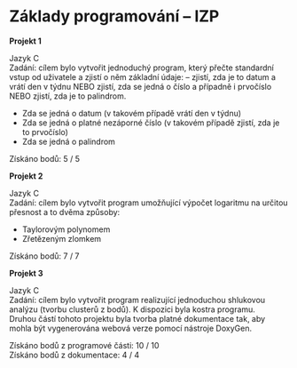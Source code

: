 # Základy programování – IZP
**Projekt 1**  
  
Jazyk C  
Zadání: cílem bylo vytvořit jednoduchý program, který přečte standardní vstup od uživatele a zjistí o něm základní údaje: – zjistí, zda je to datum a vrátí den v týdnu NEBO zjistí, zda se jedná o číslo a případně i prvočíslo NEBO zjistí, zda je to palindrom.  
  
* Zda se jedná o datum (v takovém případě vrátí den v týdnu)
* Zda se jedná o platné nezáporné číslo (v takovém případě zjistí, zda je to prvočíslo)
* Zda se jedná o palindrom
  
Získáno bodů: 5 / 5  
  
**Projekt 2**  
  
Jazyk C  
Zadání: cílem bylo vytvořit program umožňující výpočet logaritmu na určitou přesnost a to dvěma způsoby:  
  
* Taylorovým polynomem
* Zřetězeným zlomkem
  
Získáno bodů: 7 / 7  
  
**Projekt 3**  
  
Jazyk C  
Zadání: cílem bylo vytvořit program realizující jednoduchou shlukovou analýzu (tvorbu clusterů z bodů). K dispozici byla kostra programu.  
Druhou částí tohoto projektu byla tvorba platné dokumentace tak, aby mohla být vygenerována webová verze pomocí nástroje DoxyGen.  
  
Získáno bodů z programové části: 10 / 10  
Získáno bodů z dokumentace: 4 / 4  

